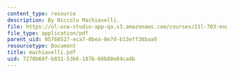 ```yaml
---
content_type: resource
description: By Niccolo Machiavelli.
file: https://ol-ocw-studio-app-qa.s3.amazonaws.com/courses/21l-703-english-renaissance-drama-theatre-and-society-in-the-age-of-shakespeare-fall-2003/7270b60fb83153b6187b60b88e84ca4b_machiavelli.pdf
file_type: application/pdf
parent_uid: 05768527-eca7-0bea-0e7d-b13eff38baa9
resourcetype: Document
title: machiavelli.pdf
uid: 7270b60f-b831-53b6-187b-60b88e84ca4b
---
```

